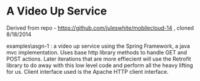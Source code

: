 A Video Up Service
======================
Derived from repo - https://github.com/juleswhite/mobilecloud-14 , cloned 8/18/2014

examples\asgn-1 : a video up service using the Spring Framework, a java mvc implementation.
Uses base http library methods to handle GET and POST actions.
Later iterations that are more effiecient will use the Retrofit library to do away with this low level code and perform all the heavy lifting for us.  Client interface used is the Apache HTTP client interface. 
